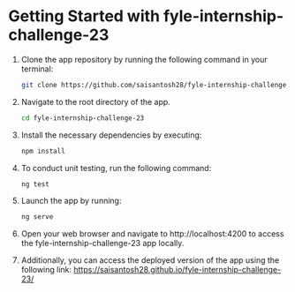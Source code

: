 # Getting Started with fyle-internship-challenge-23

1. Clone the app repository by running the following command in your terminal:

   ```bash
   git clone https://github.com/saisantosh28/fyle-internship-challenge-23.git
   ```

2. Navigate to the root directory of the app.

   ```bash
   cd fyle-internship-challenge-23
   ```

3. Install the necessary dependencies by executing:
   ```bash
   npm install
   ```

4. To conduct unit testing, run the following command:
   ```bash
   ng test
   ```

5. Launch the app by running:
   ```bash
   ng serve
   ```
   
6. Open your web browser and navigate to http://localhost:4200 to access the fyle-internship-challenge-23 app locally.
   
7. Additionally, you can access the deployed version of the app using the following link:
    https://saisantosh28.github.io/fyle-internship-challenge-23/

